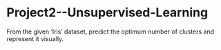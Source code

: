 # Project2--Unsupervised-Learning
From the given ‘Iris’ dataset, predict the optimum number of clusters
and represent it visually.
